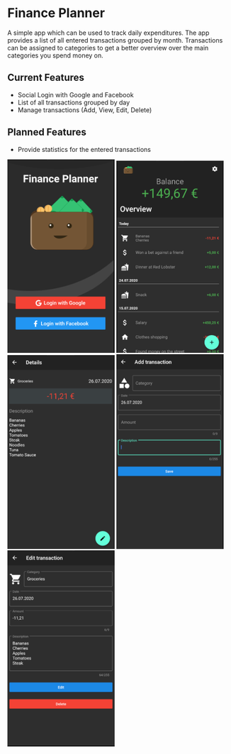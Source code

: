 # Finance Planner

A simple app which can be used to track daily expenditures. The app provides a list of all entered transactions grouped by month.
Transactions can be assigned to categories to get a better overview over the main categories you spend money on.

## Current Features

- Social Login with Google and Facebook
- List of all transactions grouped by day
- Manage transactions (Add, View, Edit, Delete)

## Planned Features

- Provide statistics for the entered transactions

<img src="readme_assets/login_screen.png" width="48%"> <img src="readme_assets/transaction_overview.png" width="48%">
<img src="readme_assets/transaction_details.png" width="48%">
<img src="readme_assets/transaction_add.png" width="48%">
<img src="readme_assets/transaction_edit.png" width="48%">


